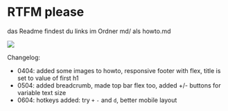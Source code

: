 # RTFM please

das Readme findest du links im Ordner md/ als howto.md

![](https://cdn.glitch.com/55b523cf-c2f4-4e0d-be9f-2fcebd2dac14%2Fhowto.png?v=1586045725084)

Changelog:
* 0404: added some images to howto, responsive footer with flex, title is set to value of first h1
* 0504: added breadcrumb, made top bar flex too, added +/- buttons for variable text size
* 0604: hotkeys added: try `+` `-` and `d`, better mobile layout